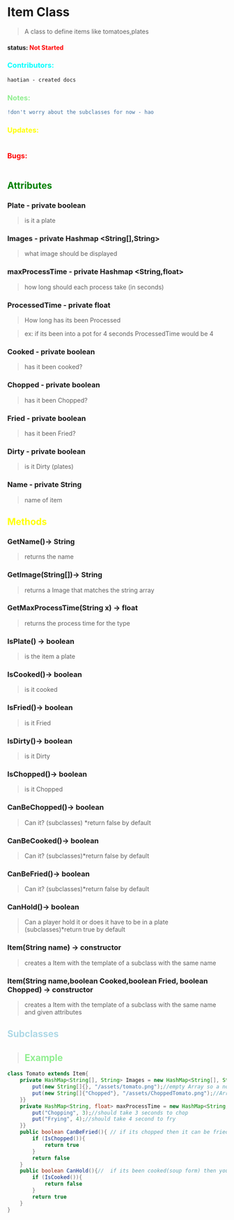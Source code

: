 # Item Class 
> A class to define items like tomatoes,plates 
#### status: <span style="color:Red;">Not Started</span>
### <span style="color:cyan;">Contributors:</span>
<!--put your names here between the ``` if you worked on it, and put what you did-->
```diff
haotian - created docs
```
### <span style="color:lightgreen;">Notes:</span>
```diff
!don't worry about the subclasses for now - hao
```
### <span style="color:yellow;">Updates:</span>
```diff

```
### <span style="color:red;">Bugs:</span>
```diff

```
## <span style="color:green;">Attributes</span>

### **Plate** - private boolean
> is it a plate

### **Images** - private Hashmap <String[],String>
> what image should be displayed 
 ### **maxProcessTime** - private Hashmap <String,float>
>how long should each process take (in seconds)

### **ProcessedTime** - private float
>How long has its been Processed 

>ex: if its been into a pot for 4 seconds ProcessedTime would be 4

### **Cooked** - private boolean
> has it been cooked?

### **Chopped** - private boolean
> has it been Chopped?

### **Fried** - private boolean
> has it been Fried?

### **Dirty** - private boolean
> is it Dirty (plates)

### **Name** - private String
>name of item 

## <span style="color:yellow;">Methods</span>

### **GetName()**-> String
>returns the name 

### **GetImage(String[])**-> String
>returns a Image that matches the string array
### **GetMaxProcessTime(String x)** -> float
>returns the process time for the type

### **IsPlate()** -> boolean
> is the item a plate
### **IsCooked()**-> boolean
>is it cooked
### **IsFried()**-> boolean
>is it Fried
### **IsDirty()**-> boolean
>is it Dirty
### **IsChopped()**-> boolean
>is it Chopped

### **CanBeChopped()**-> boolean
>Can it? (subclasses) *return false by default
### **CanBeCooked()**-> boolean
>Can it? (subclasses)*return false by default
### **CanBeFried()**-> boolean
>Can it? (subclasses)*return false by default
### **CanHold()**-> boolean
>Can a player hold it or does it have to be in a plate (subclasses)*return true by default

### **Item(String name)** -> constructor 
> creates a Item with the template of a subclass with the same name

### **Item(String name,boolean Cooked,boolean Fried, boolean Chopped)** -> constructor 
> creates a Item with the template of a subclass with the same name and given attributes

## <span style="color:lightblue;">Subclasses</span>
> ## <span style="color:lightgreen;">Example</span>   
```java
class Tomato extends Item{
    private HashMap<String[], String> Images = new HashMap<String[], String>(){{
        put(new String[]{}, "/assets/tomato.png");//empty Array so a normal tomato 
        put(new String[]{"Chopped"}, "/assets/ChoppedTomato.png");//Array  with a Chopped string so a Chopped tomato 
    }}
    private HashMap<String, float> maxProcessTime = new HashMap<String, float>(){{
        put("Chopping", 3);//should take 3 seconds to chop
        put("Frying", 4);//should take 4 second to fry
    }}
    public boolean CanBeFried(){ // if its chopped then it can be fried 
        if (IsChopped()){
            return true
        }
        return false
    }
    public boolean CanHold(){//  if its been cooked(soup form) then you can't hold it without a plate
        if (IsCooked()){
            return false
        }
        return true
    }
}

```

